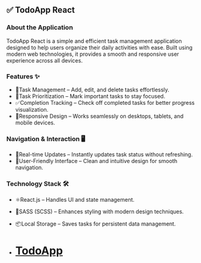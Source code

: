 ## ✅ TodoApp React  

### About the Application  
TodoApp React is a simple and efficient task management application designed to help users organize their daily activities with ease. Built using modern web technologies, it provides a smooth and responsive user experience across all devices.  

### Features ✨  
- 📝Task Management – Add, edit, and delete tasks effortlessly.  
- 📌Task Prioritization – Mark important tasks to stay focused.  
- ✅Completion Tracking – Check off completed tasks for better progress visualization.  
- 📱Responsive Design – Works seamlessly on desktops, tablets, and mobile devices.  

### Navigation & Interaction 🖥️  
- 🔄Real-time Updates – Instantly updates task status without refreshing.  
- 🎨User-Friendly Interface – Clean and intuitive design for smooth navigation.   

### Technology Stack 🛠️  
- ⚛️React.js – Handles UI and state management.  
- 🎨SASS (SCSS) – Enhances styling with modern design techniques.  
- 📦Local Storage – Saves tasks for persistent data management.  

- # [TodoApp](https://vovan4ik1.github.io/TodoApp/)
